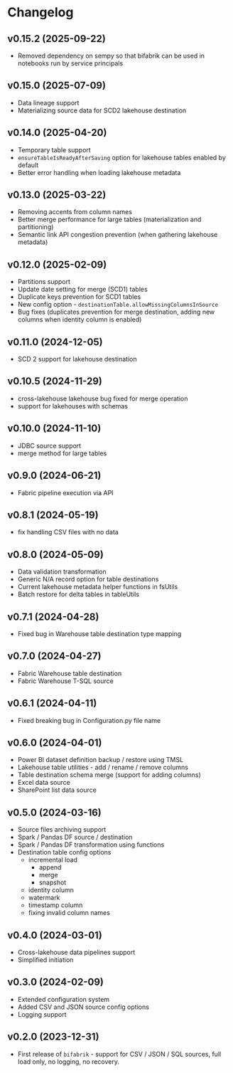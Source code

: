 # Changelog

## v0.15.2 (2025-09-22)
 - Removed dependency on sempy so that bifabrik can be used in notebooks run by service principals

## v0.15.0 (2025-07-09)
 - Data lineage support
 - Materializing source data for SCD2 lakehouse destination

## v0.14.0 (2025-04-20)
 - Temporary table support
 - `ensureTableIsReadyAfterSaving` option for lakehouse tables enabled by default
 - Better error handling when loading lakehouse metadata

## v0.13.0 (2025-03-22)
 - Removing accents from column names
 - Better merge performance for large tables (materialization and partitioning)
 - Semantic link API congestion prevention (when gathering lakehouse metadata)

## v0.12.0 (2025-02-09)
 - Partitions support
 - Update date setting for merge (SCD1) tables
 - Duplicate keys prevention for SCD1 tables
 - New config option - `destinationTable.allowMissingColumnsInSource`
 - Bug fixes (duplicates prevention for merge destination, adding new columns when identity column is enabled)

## v0.11.0 (2024-12-05)
 - SCD 2 support for lakehouse destination

## v0.10.5 (2024-11-29)
 - cross-lakehouse lakehouse bug fixed for merge operation
 - support for lakehouses with schemas

## v0.10.0 (2024-11-10)
 - JDBC source support
 - merge method for large tables

## v0.9.0 (2024-06-21)
 - Fabric pipeline execution via API

## v0.8.1 (2024-05-19)
 - fix handling CSV files with no data

## v0.8.0 (2024-05-09)
 - Data validation transformation
 - Generic N/A record option for table destinations
 - Current lakehouse metadata helper functions in fsUtils
 - Batch restore for delta tables in tableUtils

## v0.7.1 (2024-04-28)
 - Fixed bug in Warehouse table destination type mapping

## v0.7.0 (2024-04-27)
 - Fabric Warehouse table destination
 - Fabric Warehouse T-SQL source

## v0.6.1 (2024-04-11)
 - Fixed breaking bug in Configuration.py file name

## v0.6.0 (2024-04-01)
- Power BI dataset definition backup / restore using TMSL
- Lakehouse table utilities - add / rename / remove columns
- Table destination schema merge (support for adding columns)
- Excel data source
- SharePoint list data source

## v0.5.0 (2024-03-16)
- Source files archiving support
- Spark / Pandas DF source / destination
- Spark / Pandas DF transformation using functions
- Destination table config options
    - incremental load
        - append
        - merge
        - snapshot
    - identity column
    - watermark
    - timestamp column
    - fixing invalid column names

## v0.4.0 (2024-03-01)
- Cross-lakehouse data pipelines support
- Simplified initiation

## v0.3.0 (2024-02-09)
- Extended configuration system
- Added CSV and JSON source config options
- Logging support

## v0.2.0 (2023-12-31)
- First release of `bifabrik` - support for CSV / JSON / SQL sources, full load only, no logging, no recovery.
